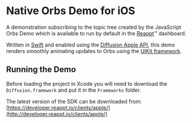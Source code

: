 # Native Orbs Demo for iOS

A demonstration subscribing to the topic tree created by the JavaScript Orbs Demo which is available
to run by default in the [Reappt](https://www.reappt.io/)&trade; dashboard.

Written in [Swift](https://developer.apple.com/swift/)
and enabled using the
[Diffusion Apple API](https://developer.reappt.io/docs/apple/),
this demo renders smoothly animating updates to Orbs using the
[UIKit framework](https://developer.apple.com/library/ios/documentation/UIKit/Reference/UIKit_Framework/).

## Running the Demo

Before loading the project in Xcode you will need to download the `Diffusion.framework` and put it in
the `Frameworks` folder.

The latest version of the SDK can be downloaded from:<br />
[https://developer.reappt.io/clients/apple/](http://developer.reappt.io/clients/apple/)

